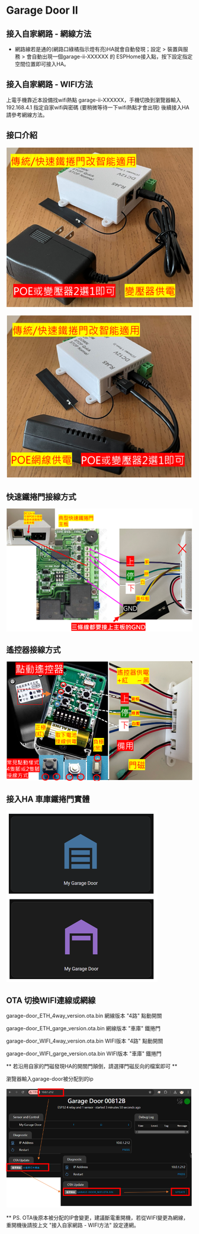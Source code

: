 # Garage Door II

## 接入自家網路 - 網線方法
- 網路線若是通的(網路口綠橘指示燈有亮)HA就會自動發現；設定 > 裝置與服務 > 會自動出現一個garage-ii-XXXXXX 的 ESPHome接入點，按下設定指定空間位置即可接入HA。
## 接入自家網路 - WIFI方法

上電手機靠近本設備找wifi熱點 garage-ii-XXXXXX，手機切換到瀏覽器輸入192.168.4.1 指定自家wifi與密碼 (要稍微等待一下wifi熱點才會出現) 後續接入HA請參考網線方法。

## 接口介紹


![Mosquitto_broker](/garage_door_ii/image/112327.png)

![Mosquitto_broker](/garage_door_ii/image/112349.png)

## 快速鐵捲門接線方式 ##

![Mosquitto_broker](/garage_door/image/140822.png)

## 遙控器接線方式 ##

![Mosquitto_broker](/garage_door/image/140841.png)



## 接入HA 車庫鐵捲門實體 ##

![Mosquitto_broker](/garage_door/image/110253.png)


## OTA 切換WIFI連線或網線 ##

garage-door_ETH_4way_version.ota.bin        網線版本 "4路" 點動開關

garage-door_ETH_garge_version.ota.bin       網線版本 "車庫" 鐵捲門

garage-door_WIFI_4way_version.ota.bin       WIFI版本 "4路" 點動開關

garage-door_WIFI_garge_version.ota.bin       WIFI版本 "車庫" 鐵捲門

** 若沿用自家的門磁發現HA的開關門顛倒，請選擇門磁反向的檔案即可 **

瀏覽器輸入garage-door被分配到的ip

![Mosquitto_broker](/garage_door/image/201829.png)

** PS. OTA後原本被分配的IP會變更，建議斷電重開機，若從WIFI變更為網線，重開機後請按上文 "接入自家網路 - WIFI方法" 設定連網。


